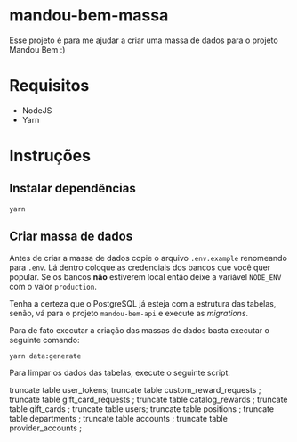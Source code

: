 # mandou-bem-massa

Esse projeto é para me ajudar a criar uma massa de dados para o projeto Mandou Bem :)

# Requisitos

- NodeJS
- Yarn

# Instruções

## Instalar dependências

`yarn`

## Criar massa de dados

Antes de criar a massa de dados copie o arquivo `.env.example` renomeando para `.env`.
Lá dentro coloque as credenciais dos bancos que você quer popular. Se os bancos **não** estiverem local então deixe a variável `NODE_ENV` com o valor `production`.

Tenha a certeza que o PostgreSQL já esteja com a estrutura das tabelas, senão, vá para o projeto
`mandou-bem-api` e execute as _migrations_.

Para de fato executar a criação das massas de dados basta executar o seguinte comando:

`yarn data:generate`

Para limpar os dados das tabelas, execute o seguinte script:

truncate table user_tokens;
truncate table custom_reward_requests ;
truncate table gift_card_requests ;
truncate table catalog_rewards ;
truncate table gift_cards ;
truncate table users;
truncate table positions ;
truncate table departments ;
truncate table accounts ;
truncate table provider_accounts ;
